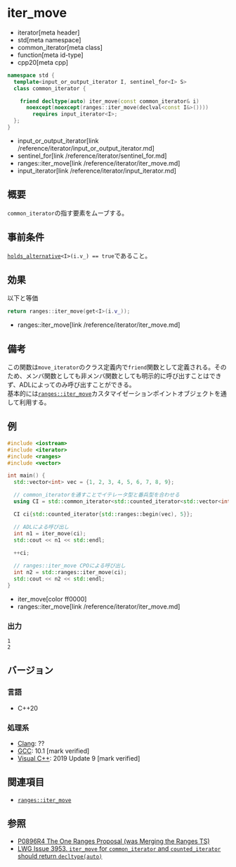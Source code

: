 # iter_move
* iterator[meta header]
* std[meta namespace]
* common_iterator[meta class]
* function[meta id-type]
* cpp20[meta cpp]

```cpp
namespace std {
  template<input_or_output_iterator I, sentinel_for<I> S>
  class common_iterator {

    friend decltype(auto) iter_move(const common_iterator& i)
      noexcept(noexcept(ranges::iter_move(declval<const I&>())))
        requires input_iterator<I>;
  };
}
```
* input_or_output_iterator[link /reference/iterator/input_or_output_iterator.md]
* sentinel_for[link /reference/iterator/sentinel_for.md]
* ranges::iter_move[link /reference/iterator/iter_move.md]
* input_iterator[link /reference/iterator/input_iterator.md]

## 概要

`common_iterator`の指す要素をムーブする。

## 事前条件

[`holds_alternative`](/reference/variant/holds_alternative.md)`<I>(i.v_) == true`であること。

## 効果

以下と等価

```cpp
return ranges::iter_move(get<I>(i.v_));
```
* ranges::iter_move[link /reference/iterator/iter_move.md]

## 備考

この関数は`move_iterator`のクラス定義内で`friend`関数として定義される。そのため、メンバ関数としても非メンバ関数としても明示的に呼び出すことはできず、ADLによってのみ呼び出すことができる。  
基本的には[`ranges::iter_move`](/reference/iterator/iter_move.md)カスタマイゼーションポイントオブジェクトを通して利用する。

## 例
```cpp example
#include <iostream>
#include <iterator>
#include <ranges>
#include <vector>

int main() {
  std::vector<int> vec = {1, 2, 3, 4, 5, 6, 7, 8, 9};

  // common_iteratorを通すことでイテレータ型と番兵型を合わせる
  using CI = std::common_iterator<std::counted_iterator<std::vector<int>::iterator>, std::default_sentinel_t>;

  CI ci{std::counted_iterator{std::ranges::begin(vec), 5}};

  // ADLによる呼び出し
  int n1 = iter_move(ci);
  std::cout << n1 << std::endl;
  
  ++ci;

  // ranges::iter_move CPOによる呼び出し
  int n2 = std::ranges::iter_move(ci);
  std::cout << n2 << std::endl;
}
```
* iter_move[color ff0000]
* ranges::iter_move[link /reference/iterator/iter_move.md]

### 出力
```
1
2
```

## バージョン
### 言語
- C++20

### 処理系
- [Clang](/implementation.md#clang): ??
- [GCC](/implementation.md#gcc): 10.1 [mark verified]
- [Visual C++](/implementation.md#visual_cpp): 2019 Update 9 [mark verified]

## 関連項目

- [`ranges::iter_move`](/reference/iterator/iter_move.md)

## 参照
- [P0896R4 The One Ranges Proposal (was Merging the Ranges TS)](http://www.open-std.org/jtc1/sc22/wg21/docs/papers/2018/p0896r4.pdf)
- [LWG Issue 3953. `iter_move` for `common_iterator` and `counted_iterator` should return `decltype(auto)`](https://cplusplus.github.io/LWG/issue3953)
